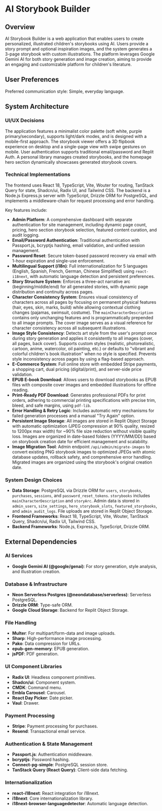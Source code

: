 # AI Storybook Builder

## Overview
AI Storybook Builder is a web application that enables users to create personalized, illustrated children's storybooks using AI. Users provide a story prompt and optional inspiration images, and the system generates a 3-page storybook with custom illustrations. The platform leverages Google Gemini AI for both story generation and image creation, aiming to provide an engaging and customizable platform for children's literature.

## User Preferences
Preferred communication style: Simple, everyday language.

## System Architecture

### UI/UX Decisions
The application features a minimalist color palette (soft white, purple primary/secondary), supports light/dark modes, and is designed with a mobile-first approach. The storybook viewer offers a 3D flipbook experience on desktop and a single-page view with swipe gestures on mobile. User authentication supports traditional email/password and Replit Auth. A personal library manages created storybooks, and the homepage hero section dynamically showcases generated storybook covers.

### Technical Implementations
The frontend uses React 18, TypeScript, Vite, Wouter for routing, TanStack Query for state, Shadcn/ui, Radix UI, and Tailwind CSS. The backend is a Node.js Express.js server with TypeScript, Drizzle ORM for PostgreSQL, and implements a middleware-chain for request processing and error handling.

Key features include:
- **Admin Platform**: A comprehensive dashboard with separate authentication for site management, including dynamic page count, pricing, hero section storybook selection, featured content curation, and audit logging.
- **Email/Password Authentication**: Traditional authentication with Passport.js, bcryptjs hashing, email validation, and unified session management.
- **Password Reset**: Secure token-based password recovery via email with 1-hour expiration and single-use enforcement.
- **Multilingual Support (i18n)**: Full internationalization for 5 languages (English, Spanish, French, German, Chinese Simplified) using `react-i18next`, with automatic language detection and persistent preferences.
- **Story Structure System**: Enforces a three-act narrative arc (beginning/middle/end) for all generated stories, with dynamic page distribution and continuity across pages.
- **Character Consistency System**: Ensures visual consistency of characters across all pages by focusing on permanent physical features (hair, eyes, skin, marks, build) while allowing contextual clothing changes (pajamas, swimsuit, costume). The `mainCharacterDescription` contains only unchanging features and is programmatically prepended to all image prompts. The cover image serves as a visual reference for character consistency across all subsequent illustrations.
- **Image Style Consistency**: Detects art style from the user's prompt once during story generation and applies it consistently to all images (cover, all pages, back cover). Supports custom styles (realistic, photorealistic, cartoon, anime, watercolor, oil painting, etc.) or defaults to "vibrant and colorful children's book illustration" when no style is specified. Prevents style inconsistency across pages by using a flag-based approach.
- **E-Commerce System**: Full online store with embedded Stripe payments, a shopping cart, dual pricing (digital/print), and server-side price validation.
- **EPUB E-book Download**: Allows users to download storybooks as EPUB files with composite cover images and embedded illustrations for offline reading.
- **Print-Ready PDF Download**: Generates professional PDFs for print orders, adhering to commercial printing specifications with precise trim, bleed, and safe margins, using `pdf-lib`.
- **Error Handling & Retry Logic**: Includes automatic retry mechanisms for failed generation processes and a manual "Try Again" option.
- **Persistent Image Storage**: All images are stored in Replit Object Storage with automatic optimization (JPEG compression at 90% quality, resized to 1200px max width) for ~90% file size reduction without visible quality loss. Images are organized in date-based folders (YYYY/MM/DD) based on storybook creation date for efficient management and scalability.
- **Image Migration Tool**: Admin endpoint `/api/admin/migrate-images` to convert existing PNG storybook images to optimized JPEGs with atomic database updates, rollback safety, and comprehensive error handling. Migrated images are organized using the storybook's original creation date.

### System Design Choices
- **Data Storage**: PostgreSQL via Drizzle ORM for `users`, `storybooks`, `purchases`, `sessions`, and `password_reset_tokens`. `storybooks` includes `mainCharacterDescription` and `storyArc`. Admin data is stored in `admin_users`, `site_settings`, `hero_storybook_slots`, `featured_storybooks`, and `admin_audit_logs`. File uploads are stored in Replit Object Storage.
- **Frontend Frameworks**: React 18, TypeScript, Vite, Wouter, TanStack Query, Shadcn/ui, Radix UI, Tailwind CSS.
- **Backend Frameworks**: Node.js, Express.js, TypeScript, Drizzle ORM.

## External Dependencies

### AI Services
- **Google Gemini AI (@google/genai)**: For story generation, style analysis, and illustration creation.

### Database & Infrastructure
- **Neon Serverless Postgres (@neondatabase/serverless)**: Serverless PostgreSQL.
- **Drizzle ORM**: Type-safe ORM.
- **Google Cloud Storage**: Backend for Replit Object Storage.

### File Handling
- **Multer**: For multipart/form-data and image uploads.
- **Sharp**: High-performance image processing.
- **Pako**: Data compression for URLs.
- **epub-gen-memory**: EPUB generation.
- **jsPDF**: PDF generation.

### UI Component Libraries
- **Radix UI**: Headless component primitives.
- **Shadcn/ui**: Component system.
- **CMDK**: Command menu.
- **Embla Carousel**: Carousel.
- **React Day Picker**: Date picker.
- **Vaul**: Drawer.

### Payment Processing
- **Stripe**: Payment processing for purchases.
- **Resend**: Transactional email service.

### Authentication & State Management
- **Passport.js**: Authentication middleware.
- **bcryptjs**: Password hashing.
- **Connect-pg-simple**: PostgreSQL session store.
- **TanStack Query (React Query)**: Client-side data fetching.

### Internationalization
- **react-i18next**: React integration for i18next.
- **i18next**: Core internationalization library.
- **i18next-browser-languagedetector**: Automatic language detection.